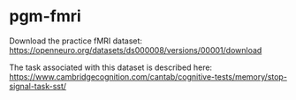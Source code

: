 # pgm-fmri

Download the practice fMRI dataset: https://openneuro.org/datasets/ds000008/versions/00001/download 

The task associated with this dataset is described here: https://www.cambridgecognition.com/cantab/cognitive-tests/memory/stop-signal-task-sst/


